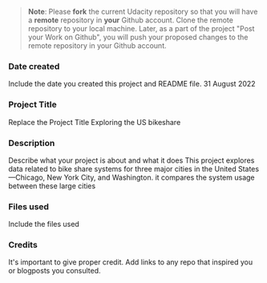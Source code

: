 >**Note**: Please **fork** the current Udacity repository so that you will have a **remote** repository in **your** Github account. Clone the remote repository to your local machine. Later, as a part of the project "Post your Work on Github", you will push your proposed changes to the remote repository in your Github account.

### Date created
Include the date you created this project and README file.
31 August 2022

### Project Title
Replace the Project Title
Exploring the US bikeshare

### Description
Describe what your project is about and what it does
This project explores data related to bike share systems for three major cities in the United States—Chicago, New York City, and Washington. it compares the system usage between these large cities

### Files used
Include the files used


### Credits
It's important to give proper credit. Add links to any repo that inspired you or blogposts you consulted.
